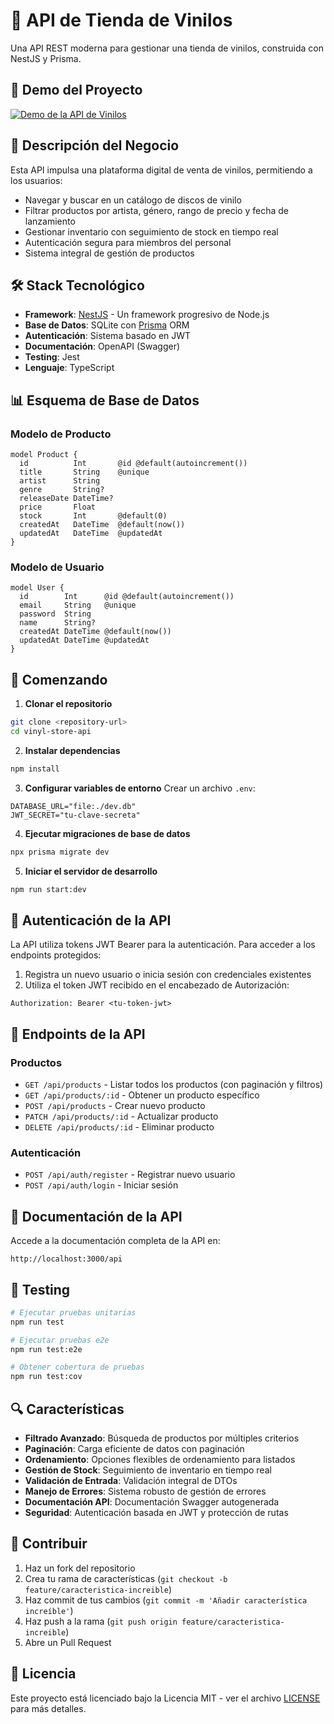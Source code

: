 # 🎵 API de Tienda de Vinilos

Una API REST moderna para gestionar una tienda de vinilos, construida con NestJS y Prisma.

## 🎥 Demo del Proyecto
[![Demo de la API de Vinilos](https://img.youtube.com/vi/fX_e73kXg6U/0.jpg)](https://www.youtube.com/watch?v=fX_e73kXg6U)

## 🎯 Descripción del Negocio

Esta API impulsa una plataforma digital de venta de vinilos, permitiendo a los usuarios:
- Navegar y buscar en un catálogo de discos de vinilo
- Filtrar productos por artista, género, rango de precio y fecha de lanzamiento
- Gestionar inventario con seguimiento de stock en tiempo real
- Autenticación segura para miembros del personal
- Sistema integral de gestión de productos

## 🛠 Stack Tecnológico

- **Framework**: [NestJS](https://nestjs.com/) - Un framework progresivo de Node.js
- **Base de Datos**: SQLite con [Prisma](https://www.prisma.io/) ORM
- **Autenticación**: Sistema basado en JWT
- **Documentación**: OpenAPI (Swagger)
- **Testing**: Jest
- **Lenguaje**: TypeScript

## 📊 Esquema de Base de Datos

### Modelo de Producto
```prisma
model Product {
  id          Int       @id @default(autoincrement())
  title       String    @unique
  artist      String
  genre       String?
  releaseDate DateTime?
  price       Float
  stock       Int       @default(0)
  createdAt   DateTime  @default(now())
  updatedAt   DateTime  @updatedAt
}
```

### Modelo de Usuario
```prisma
model User {
  id        Int      @id @default(autoincrement())
  email     String   @unique
  password  String
  name      String?
  createdAt DateTime @default(now())
  updatedAt DateTime @updatedAt
}
```

## 🚀 Comenzando

1. **Clonar el repositorio**
```bash
git clone <repository-url>
cd vinyl-store-api
```

2. **Instalar dependencias**
```bash
npm install
```

3. **Configurar variables de entorno**
Crear un archivo `.env`:
```env
DATABASE_URL="file:./dev.db"
JWT_SECRET="tu-clave-secreta"
```

4. **Ejecutar migraciones de base de datos**
```bash
npx prisma migrate dev
```

5. **Iniciar el servidor de desarrollo**
```bash
npm run start:dev
```

## 🔑 Autenticación de la API

La API utiliza tokens JWT Bearer para la autenticación. Para acceder a los endpoints protegidos:

1. Registra un nuevo usuario o inicia sesión con credenciales existentes
2. Utiliza el token JWT recibido en el encabezado de Autorización:
```
Authorization: Bearer <tu-token-jwt>
```

## 📡 Endpoints de la API

### Productos
- `GET /api/products` - Listar todos los productos (con paginación y filtros)
- `GET /api/products/:id` - Obtener un producto específico
- `POST /api/products` - Crear nuevo producto
- `PATCH /api/products/:id` - Actualizar producto
- `DELETE /api/products/:id` - Eliminar producto

### Autenticación
- `POST /api/auth/register` - Registrar nuevo usuario
- `POST /api/auth/login` - Iniciar sesión

## 📝 Documentación de la API

Accede a la documentación completa de la API en:
```
http://localhost:3000/api
```

## 🧪 Testing

```bash
# Ejecutar pruebas unitarias
npm run test

# Ejecutar pruebas e2e
npm run test:e2e

# Obtener cobertura de pruebas
npm run test:cov
```

## 🔍 Características

- **Filtrado Avanzado**: Búsqueda de productos por múltiples criterios
- **Paginación**: Carga eficiente de datos con paginación
- **Ordenamiento**: Opciones flexibles de ordenamiento para listados
- **Gestión de Stock**: Seguimiento de inventario en tiempo real
- **Validación de Entrada**: Validación integral de DTOs
- **Manejo de Errores**: Sistema robusto de gestión de errores
- **Documentación API**: Documentación Swagger autogenerada
- **Seguridad**: Autenticación basada en JWT y protección de rutas

## 🤝 Contribuir

1. Haz un fork del repositorio
2. Crea tu rama de características (`git checkout -b feature/caracteristica-increible`)
3. Haz commit de tus cambios (`git commit -m 'Añadir característica increíble'`)
4. Haz push a la rama (`git push origin feature/caracteristica-increible`)
5. Abre un Pull Request

## 📄 Licencia

Este proyecto está licenciado bajo la Licencia MIT - ver el archivo [LICENSE](LICENSE) para más detalles.
